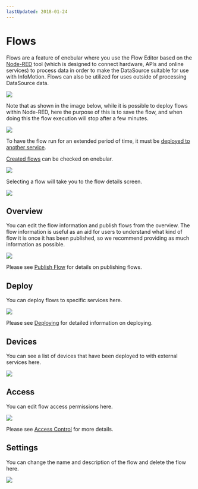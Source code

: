 ```yaml
---
lastUpdated: 2018-01-24
---
```


# Flows

Flows are a feature of enebular where you use the Flow Editor based on the <a href="https://nodered.jp/" target="_blank">Node-RED</a> tool (which is designed to connect hardware, APIs and online services) to process data in order to make the DataSource suitable for use with InfoMotion. Flows can also be utilized for uses outside of processing DataSource data.

![](/_asset/images/enebular-developers-aboutflow.png)

Note that as shown in the image below, while it is possible to deploy flows within Node-RED, here the purpose of this is to save the flow, and when doing this the flow execution will stop after a few minutes.

![](https://i.gyazo.com/bfb9c0e25ad5e4a372a149336bdef8b8.png)

To have the flow run for an extended period of time, it must be [deployed to another service](../Deploy/index.md).

[Created flows](./CreateFlow.md) can be checked on enebular.

![](https://i.gyazo.com/df15e18b0f61680b23773a7d8ca4ae6c.png)

Selecting a flow will take you to the flow details screen.

![](https://i.gyazo.com/7cb9b53259022696e7cc47e4fa81d89b.png)

## Overview

You can edit the flow information and publish flows from the overview. The flow information is useful as an aid for users to understand what kind of flow it is once it has been published, so we recommend providing as much information as possible.

![](https://i.gyazo.com/7cb9b53259022696e7cc47e4fa81d89b.png)

Please see [Publish Flow](./PublishFlow.md) for details on publishing flows.

## Deploy

You can deploy flows to specific services here.

![](https://i.gyazo.com/176869beb11cdec73fe02c8c09c4288f.png)

Please see [Deploying](../Deploy/index.md) for detailed information on deploying.

## Devices

You can see a list of devices that have been deployed to with external services here.

![](https://i.gyazo.com/9f26dd5fa222389b4b90cb2eea5a1df7.png)

## Access

You can edit flow access permissions here.

![](https://i.gyazo.com/6b4babe394ae110c62ba181718849c0b.png)

Please see [Access Control](../Access/index.md) for more details.

## Settings

You can change the name and description of the flow and delete the flow here.

![](https://i.gyazo.com/9e8637beeeb0d53009f4eb71d046291a.png)
